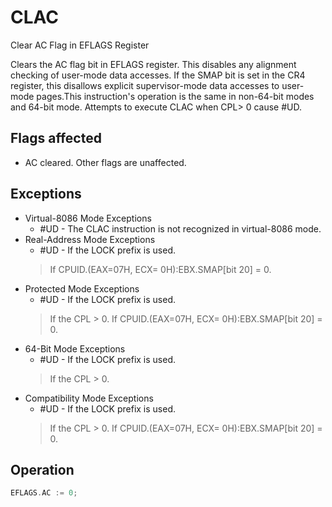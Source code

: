 # CLAC

Clear AC Flag in EFLAGS Register

Clears the AC flag bit in EFLAGS register.
This disables any alignment checking of user-mode data accesses.
If the SMAP bit is set in the CR4 register, this disallows explicit supervisor-mode data accesses to user-mode pages.This instruction's operation is the same in non-64-bit modes and 64-bit mode.
Attempts to execute CLAC when CPL> 0 cause #UD.

## Flags affected

- AC cleared. Other flags are unaffected.

## Exceptions

- Virtual-8086 Mode Exceptions
  - #UD - The CLAC instruction is not recognized in virtual-8086 mode.
- Real-Address Mode Exceptions
  - #UD - If the LOCK prefix is used.
  > If CPUID.(EAX=07H, ECX=
  > 0H):EBX.SMAP[bit 20] = 0.
- Protected Mode Exceptions
  - #UD - If the LOCK prefix is used.
  > If the CPL > 0.
  > If CPUID.(EAX=07H, ECX=
  > 0H):EBX.SMAP[bit 20] = 0.
- 64-Bit Mode Exceptions
  - #UD - If the LOCK prefix is used.
  > If the CPL > 0.
- Compatibility Mode Exceptions
  - #UD - If the LOCK prefix is used.
  > If the CPL > 0.
  > If CPUID.(EAX=07H, ECX=
  > 0H):EBX.SMAP[bit 20] = 0.

## Operation

```C
EFLAGS.AC := 0;
```
